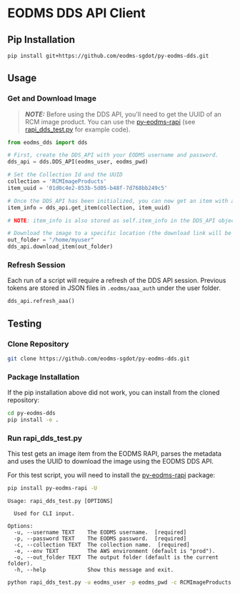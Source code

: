 EODMS DDS API Client
====================

## Pip Installation

```bash
pip install git+https://github.com/eodms-sgdot/py-eodms-dds.git
```

## Usage

### Get and Download Image

> **_NOTE:_** Before using the DDS API, you'll need to get the UUID of an RCM image product. You can use the [py-eodms-rapi](https://github.com/eodms-sgdot/py-eodms-rapi) (see [rapi_dds_test.py](./tests/rapi_dds_test.py) for example code).

```python
from eodms_dds import dds

# First, create the DDS_API with your EODMS username and password.
dds_api = dds.DDS_API(eodms_user, eodms_pwd)

# Set the Collection Id and the UUID
collection = 'RCMImageProducts'
item_uuid = '01d0c4e2-853b-5d05-b48f-7d768bb249c5'

# Once the DDS_API has been initialized, you can now get an item with a UUID and the Collection Id.
item_info = dds_api.get_item(collection, item_uuid)

# NOTE: item_info is also stored as self.item_info in the DDS_API object.

# Download the image to a specific location (the download link will be taken from the self.item_info)
out_folder = "/home/myuser"
dds_api.download_item(out_folder)
```

### Refresh Session

Each run of a script will require a refresh of the DDS API session. Previous tokens are stored in JSON files in `.eodms/aaa_auth` under the user folder.

```python
dds_api.refresh_aaa()
```

## Testing

### Clone Repository

```bash
git clone https://github.com/eodms-sgdot/py-eodms-dds.git
```

### Package Installation

If the pip installation above did not work, you can install from the cloned repository:

```bash
cd py-eodms-dds
pip install -e .
```

### Run rapi_dds_test.py

This test gets an image item from the EODMS RAPI, parses the metadata and uses the UUID to download the image using the EODMS DDS API.

For this test script, you will need to install the [py-eodms-rapi](https://github.com/eodms-sgdot/py-eodms-rapi) package:

```bash
pip install py-eodms-rapi -U
```

```
Usage: rapi_dds_test.py [OPTIONS]

  Used for CLI input.

Options:
  -u, --username TEXT    The EODMS username.  [required]
  -p, --password TEXT    The EODMS password.  [required]
  -c, --collection TEXT  The collection name.  [required]
  -e, --env TEXT         The AWS environment (default is "prod").
  -o, --out_folder TEXT  The output folder (default is the current folder).
  -h, --help             Show this message and exit.
```

```bash
python rapi_dds_test.py -u eodms_user -p eodms_pwd -c RCMImageProducts
```
